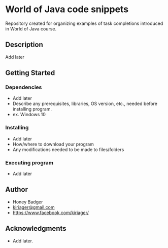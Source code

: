 # World of Java code snippets

Repository created for organizing examples of task completions introduced in World of Java course. 

## Description

Add later

## Getting Started

### Dependencies

* Add later
* Describe any prerequisites, libraries, OS version, etc., needed before installing program.
* ex. Windows 10

### Installing

* Add later
* How/where to download your program
* Any modifications needed to be made to files/folders

### Executing program

* Add later

## Author

* Honey Badger
* kiriager@gmail.com
* https://www.facebook.com/kiriager/

## Acknowledgments

* Add later.
